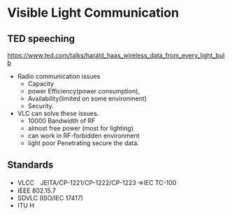 # Visible Light Communication


## TED speeching

https://www.ted.com/talks/harald_haas_wireless_data_from_every_light_bulb

- Radio communication issues 
  - Capacity 
  - power Efficiency(power consumption), 
  - Availability(limited on some environment)
  - Security.
- VLC can solve these issues.
  - 10000 Bandwidth of RF
  - almost free power (most for lighting)
  - can work in RF-forbidden environment
  - light poor Penetrating secure the data.

## Standards

- VLCC　JEITA/CP-1221/CP-1222/CP-1223 =>IEC TC-100
- IEEE 802.15.7
- SDVLC (ISO/IEC 17417)
- ITU H